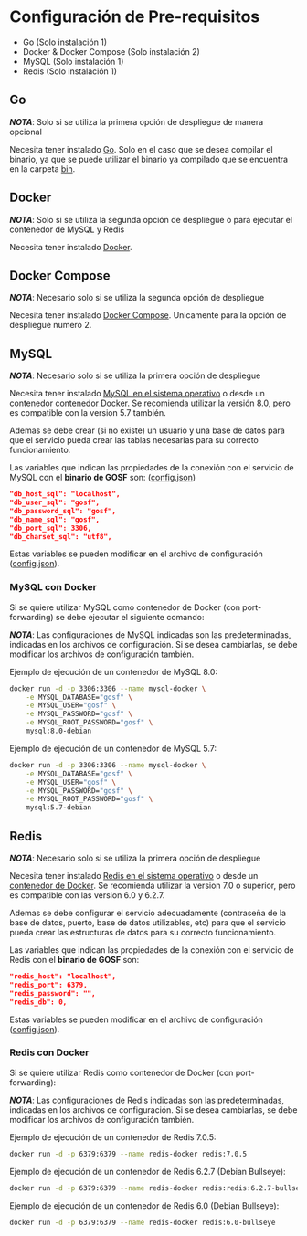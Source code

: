 # Configuración de Pre-requisitos

- Go (Solo instalación 1)
- Docker & Docker Compose (Solo instalación 2)
- MySQL (Solo instalación 1)
- Redis (Solo instalación 1)

## Go

**_NOTA_**: Solo si se utiliza la primera opción de despliegue de manera opcional

Necesita tener instalado [Go](https://golang.org/doc/install). Solo en el caso que se desea compilar el binario, ya que se puede utilizar el binario ya compilado que se encuentra en la carpeta [bin](./bin).

## Docker

**_NOTA_**: Solo si se utiliza la segunda opción de despliegue o para ejecutar el contenedor de MySQL y Redis

Necesita tener instalado [Docker](https://docs.docker.com/get-docker/).

## Docker Compose

**_NOTA_**: Necesario solo si se utiliza la segunda opción de despliegue

Necesita tener instalado [Docker Compose](https://docs.docker.com/compose/install/). Unicamente para la opción de despliegue numero 2.

## MySQL

**_NOTA_**: Necesario solo si se utiliza la primera opción de despliegue

Necesita tener instalado [MySQL en el sistema operativo](https://dev.mysql.com/downloads/) o desde un contenedor [contenedor Docker](https://hub.docker.com/_/mysql). Se recomienda utilizar la versión 8.0, pero es compatible con la version 5.7 también.

Ademas se debe crear (si no existe) un usuario y una base de datos para que el servicio pueda crear las tablas necesarias para su correcto funcionamiento.

Las variables que indican las propiedades de la conexión con el servicio de MySQL con el **binario de GOSF** son: ([config.json](./config_example.json))

```json
"db_host_sql": "localhost",
"db_user_sql": "gosf",
"db_password_sql": "gosf",
"db_name_sql": "gosf",
"db_port_sql": 3306,
"db_charset_sql": "utf8",
```

Estas variables se pueden modificar en el archivo de configuración ([config.json](./config_example.json)).

### MySQL con Docker

Si se quiere utilizar MySQL como contenedor de Docker (con port-forwarding) se debe ejecutar el siguiente comando:

**_NOTA_**: Las configuraciones de MySQL indicadas son las predeterminadas, indicadas en los archivos de configuración. Si se desea cambiarlas, se debe modificar los archivos de configuración también.

Ejemplo de ejecución de un contenedor de MySQL 8.0:

```bash
docker run -d -p 3306:3306 --name mysql-docker \
    -e MYSQL_DATABASE="gosf" \
    -e MYSQL_USER="gosf" \
    -e MYSQL_PASSWORD="gosf" \
    -e MYSQL_ROOT_PASSWORD="gosf" \
    mysql:8.0-debian
```

Ejemplo de ejecución de un contenedor de MySQL 5.7:

```bash
docker run -d -p 3306:3306 --name mysql-docker \
    -e MYSQL_DATABASE="gosf" \
    -e MYSQL_USER="gosf" \
    -e MYSQL_PASSWORD="gosf" \
    -e MYSQL_ROOT_PASSWORD="gosf" \
    mysql:5.7-debian
```

## Redis

**_NOTA_**: Necesario solo si se utiliza la primera opción de despliegue

Necesita tener instalado [Redis en el sistema operativo](https://redis.io/topics/quickstart) o desde un [contenedor de Docker](https://hub.docker.com/_/redis). Se recomienda utilizar la version 7.0 o superior, pero es compatible con las version 6.0 y 6.2.7.

Ademas se debe configurar el servicio adecuadamente (contraseña de la base de datos, puerto, base de datos utilizables, etc) para que el servicio pueda crear las estructuras de datos para su correcto funcionamiento.

Las variables que indican las propiedades de la conexión con el servicio de Redis con el **binario de GOSF** son:

```json
"redis_host": "localhost",
"redis_port": 6379,
"redis_password": "",
"redis_db": 0,
```

Estas variables se pueden modificar en el archivo de configuración ([config.json](./config_example.json)).

### Redis con Docker

Si se quiere utilizar Redis como contenedor de Docker (con port-forwarding):  

**_NOTA_**: Las configuraciones de Redis indicadas son las predeterminadas, indicadas en los archivos de configuración. Si se desea cambiarlas, se debe modificar los archivos de configuración también.

Ejemplo de ejecución de un contenedor de Redis 7.0.5:

```bash
docker run -d -p 6379:6379 --name redis-docker redis:7.0.5
```

Ejemplo de ejecución de un contenedor de Redis 6.2.7 (Debian Bullseye):

```bash
docker run -d -p 6379:6379 --name redis-docker redis:redis:6.2.7-bullseye
```

Ejemplo de ejecución de un contenedor de Redis 6.0 (Debian Bullseye):

```bash
docker run -d -p 6379:6379 --name redis-docker redis:6.0-bullseye
```
